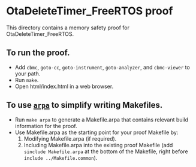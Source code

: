 # OtaDeleteTimer_FreeRTOS proof

This directory contains a memory safety proof for OtaDeleteTimer_FreeRTOS.

## To run the proof.

- Add `cbmc`, `goto-cc`, `goto-instrument`, `goto-analyzer`, and `cbmc-viewer`
  to your path.
- Run `make`.
- Open html/index.html in a web browser.

## To use [`arpa`](https://github.com/awslabs/aws-proof-build-assistant) to simplify writing Makefiles.

- Run `make arpa` to generate a Makefile.arpa that contains relevant build
  information for the proof.
- Use Makefile.arpa as the starting point for your proof Makefile by:
  1. Modifying Makefile.arpa (if required).
  2. Including Makefile.arpa into the existing proof Makefile (add
     `sinclude Makefile.arpa` at the bottom of the Makefile, right before
     `include ../Makefile.common`).
